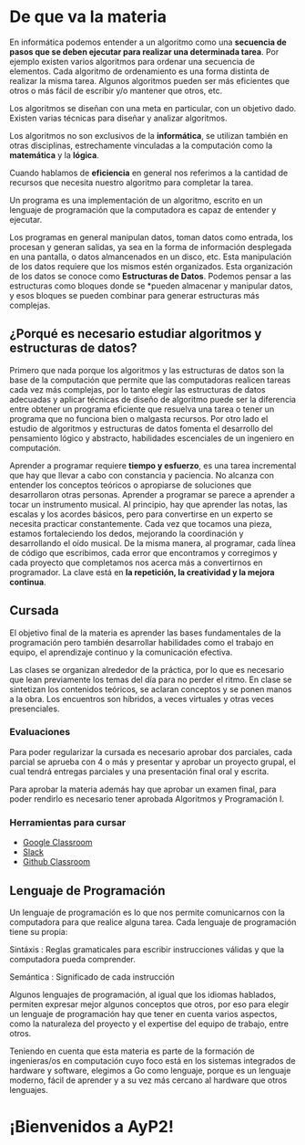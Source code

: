 # De que va la materia

En informática podemos entender a un algoritmo como una **secuencia de pasos que se deben ejecutar para realizar una determinada tarea**. Por ejemplo existen varios algoritmos para ordenar una secuencia de elementos. Cada algoritmo de ordenamiento es una forma distinta de realizar la misma tarea.  Algunos algoritmos pueden ser más eficientes que otros o más fácil de escribir y/o mantener que otros, etc.

Los algoritmos se diseñan con una meta en particular, con un objetivo dado.  Existen varias técnicas para diseñar y analizar algoritmos.

Los algoritmos no son exclusivos de la **informática**, se utilizan también en otras disciplinas, estrechamente vinculadas a la computación como la **matemática** y la **lógica**.

Cuando hablamos de **eficiencia** en general nos referimos a la cantidad de recursos que necesita nuestro algoritmo para completar la tarea.

Un programa es una implementación de un algoritmo, escrito en un lenguaje de programación que la computadora es capaz de entender y ejecutar.

Los programas en general manipulan datos, toman datos como entrada, los procesan y generan salidas, ya sea en la forma de información desplegada en una pantalla, o datos almancenados en un disco, etc. Esta manipulación de los datos requiere que los mismos estén organizados. Esta organización de los datos se conoce como **Estructuras de Datos**. Podemos pensar a las estructuras como bloques donde se *pueden almacenar y manipular datos, y esos bloques se pueden combinar para generar estructuras más complejas.

## ¿Porqué es necesario estudiar algoritmos y estructuras de datos?

Primero que nada porque los algoritmos y las estructuras de datos son la base de la computación que permite que las computadoras realicen tareas cada vez más complejas, por lo tanto elegir las estructuras de datos adecuadas y aplicar técnicas de diseño de algoritmo puede ser la diferencia entre obtener un programa eficiente que resuelva una tarea o tener un programa que no funciona bien o malgasta recursos. Por otro lado el estudio de algoritmos y estructuras de datos fomenta el desarrollo del pensamiento lógico y abstracto, habilidades escenciales de un ingeniero en computación.

Aprender a programar requiere **tiempo y esfuerzo**, es una tarea incremental que hay que llevar a cabo con constancia y paciencia. No alcanza con entender los conceptos teóricos o apropiarse de soluciones que desarrollaron otras personas. Aprender a programar se parece a aprender a tocar un instrumento musical. Al principio, hay que aprender las notas, las escalas y los acordes básicos, pero para convertirse en un experto se necesita practicar constantemente. Cada vez que tocamos una pieza, estamos fortaleciendo los dedos, mejorando la coordinación y desarrollando el oído musical. De la misma manera, al programar, cada línea de código que escribimos, cada error que encontramos y corregimos y cada proyecto que completamos nos acerca más a convertirnos en programador. La clave está en **la repetición, la creatividad y la mejora continua**.

## Cursada

El objetivo final de la materia es aprender las bases fundamentales de la programación pero también desarrollar habilidades como el trabajo en equipo, el aprendizaje continuo y la comunicación efectiva.

Las clases se organizan alrededor de la práctica, por lo que es necesario que lean previamente los temas del día para no perder el ritmo. En clase se sintetizan los contenidos teóricos, se aclaran conceptos y se ponen manos a la obra. Los encuentros son híbridos, a veces virtuales y otras veces presenciales.

### Evaluaciones

Para poder regularizar la cursada es necesario aprobar dos parciales, cada parcial se aprueba con 4 o más y presentar y aprobar un proyecto grupal, el cual tendrá entregas parciales y una presentación final oral y escrita.

Para aprobar la materia además hay que aprobar un examen final, para poder rendirlo es necesario tener aprobada Algoritmos y Programación I.

### Herramientas para cursar

- [Google Classroom](https://classroom.google.com/c/Njg3MjUxNTQ3Mzcy)
- [Slack](https://app.slack.com/)
- [Github Classroom](https://classroom.github.com/classrooms/171295672-untref-ayp2-2025-1c)

## Lenguaje de Programación

Un lenguaje de programación es lo que nos permite comunicarnos con la computadora para que realice alguna tarea. Cada lenguaje de programación tiene su propia:

Sintáxis
:    Reglas gramaticales para escribir instrucciones válidas y que la computadora pueda comprender.

Semántica
:    Significado de cada instrucción

Algunos lenguajes de programación, al igual que los idiomas hablados, permiten expresar mejor algunos conceptos que otros, por eso para elegir un lenguaje de programación hay que tener en cuenta varios aspectos, como la naturaleza del proyecto y el expertise del equipo de trabajo, entre otros.

Teniendo en cuenta que esta materia es parte de la formación de ingenieras/os en computación cuyo foco está en los sistemas integrados de hardware y software, elegimos a Go como lenguaje, porque es un lenguaje moderno, fácil de aprender y a su vez más cercano al hardware que otros lenguajes.

<h1 class="align-center">¡Bienvenidos a AyP2!</h1>
